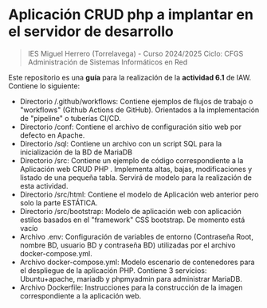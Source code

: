 # Aplicación CRUD php a implantar en el servidor de desarrollo

>IES Miguel Herrero (Torrelavega) - Curso 2024/2025
>Ciclo: CFGS Administración de Sistemas Informáticos en Red  

Este repositorio es una **guía** para la realización de la **actividad 6.1** de IAW. Contiene lo siguiente: 

* Directorio /.github/workflows: Contiene ejemplos de flujos de trabajo o "workflows" (Github Actions de GitHub). Orientados a la implementación de "pipeline" o tuberías CI/CD.
* Directorio /conf: Contiene el archivo de configuración sitio web por defecto en Apache.
* Directorio /sql: Contiene un archivo con un script SQL para la inicialización de la BD de MariaDB
* Directorio /src: Contiene un ejemplo de código correspondiente a la Aplicación web CRUD PHP . Implementa altas, bajas, modificaciones y listado de una pequeña tabla. Servirá de modelo para la realización de esta actividad.
* Directorio /src/html: Contiene el modelo de Aplicación web anterior pero solo la parte ESTÁTICA.
* Directorio /src/bootstrap: Modelo de aplicación web con aplicación estilos basados en el "framework" CSS bootstrap. De momento está vacío
* Archivo .env: Configuración de variables de entorno (Contraseña Root, nombre BD, usuario BD y contraseña BD) utilizadas por el archivo docker-compose.yml.
* Archivo docker-compose.yml: Modelo escenario de contenedores para el despliegue de la aplicación PHP. Contiene 3 servicios: Ubuntu+apache, mariadb y phpmyadmin para administrar MariaDB.
* Archivo Dockerfile: Instrucciones para la construcción de la imagen correspondiente a la aplicación web.


